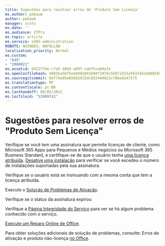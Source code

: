 ```yaml
---
title: Sugestões para resolver erros de 'Produto Sem Licença'
ms.author: pebaum
author: pebaum
manager: scotv
ms.date: ''
ms.audience: ITPro
ms.topic: article
ms.service: o365-administration
ROBOTS: NOINDEX, NOFOLLOW
localization_priority: Normal
ms.custom:
- "849"
- "2000021"
ms.assetid: 6422774e-c7a5-4894-a60f-cdef5ca60afe
ms.openlocfilehash: 4982ba5bf5edd402041b90f397dc5b971d15af6334d3a9882b59de182fec8c7a
ms.sourcegitcommit: b5f7da89a650d2915dc652449623c78be6247175
ms.translationtype: MT
ms.contentlocale: pt-BR
ms.lasthandoff: 08/05/2021
ms.locfileid: "53909742"
---
```

# <a name="suggestions-for-solving-unlicensed-product-errors"></a>Sugestões para resolver erros de "Produto Sem Licença"

Verifique se você tem uma assinatura que permite licenças de cliente, como Microsoft 365 Apps para Pequenos e Médios negócios ou Microsoft 365 Business Standard, e certifique-se de que o usuário tenha [uma licença atribuída](https://docs.microsoft.com/microsoft-365/admin/add-users/add-users). [Desative uma instalação](https://docs.microsoft.com/microsoft-365/admin/add-users/delete-a-user) para verificar se você excedeu o número de instalações suportadas pela sua assinatura.
  
Verifique se o usuário está se insinuando com a mesma conta que tem a licença atribuída.
  
Execute o [Solução de Problemas de Ativação](https://aka.ms/SARA-OfficeActivation-Alchemy).
  
Verifique se o status da assinatura expirou
  
Verifique a [Página Integridade do Serviço](https://docs.microsoft.com/office365/enterprise/view-service-health) para ver se há algum problema conhecido com o serviço.
  
[Execute um Reparo Online de Office](https://support.office.com/Article/7821d4b6-7c1d-4205-aa0e-a6b40c5bb88b?wt.mc_id=Alchemy_ClientDIA).
  
Para obter soluções adicionais de solução de problemas, consulte: Erros de ativação e produto não-licença [no Office](https://support.office.com/Article/0d23d3c0-c19c-4b2f-9845-5344fedc4380?wt.mc_id=Alchemy_ClientDIA).
  